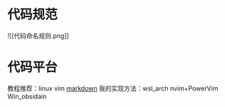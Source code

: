 # 代码规范
![[代码命名规则.png]]
# 代码平台
教程推荐：linux vim [markdown](https://markdown-it.github.io/) 
我的实现方法：wsl_arch nvim+PowerVim Win_obsidain



